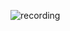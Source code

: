 ![recording](https://github.com/vansh-goel/python_resume_parser/assets/62180044/51af758b-7b03-4511-acbd-0096a563cfdc)
